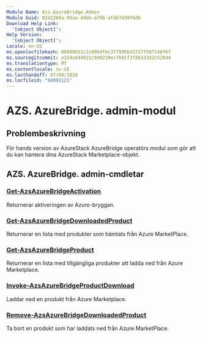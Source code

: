 ```yaml
---
Module Name: Azs.AzureBridge.Admin
Module Guid: 82d2260a-95ae-44bb-af8b-afd67d38f6db
Download Help Link:
  '[object Object]': 
Help Version:
  '[object Object]': 
Locale: en-US
ms.openlocfilehash: 08808b51c2c606df6c377895bd3727f307146f6f
ms.sourcegitcommit: e324ad44921c9d8228ec7b91f3f8b333d2c520d4
ms.translationtype: MT
ms.contentlocale: sv-SE
ms.lasthandoff: 07/08/2020
ms.locfileid: "94093121"
---
```

# AZS. AzureBridge. admin-modul
## Problembeskrivning
För hands version av AzureStack AzureBridge operatörs modul som gör att du kan hantera dina AzureStack Marketplace-objekt.

## AZS. AzureBridge. admin-cmdletar
### [Get-AzsAzureBridgeActivation](Get-AzsAzureBridgeActivation.md)
Returnerar aktiveringen av Azure-bryggan.

### [Get-AzsAzureBridgeDownloadedProduct](Get-AzsAzureBridgeDownloadedProduct.md)
Returnerar en lista med produkter som hämtats från Azure MarketPlace.

### [Get-AzsAzureBridgeProduct](Get-AzsAzureBridgeProduct.md)
Returnerar en lista med tillgängliga produkter att ladda ned från Azure Marketplace.

### [Invoke-AzsAzureBridgeProductDownload](Invoke-AzsAzureBridgeProductDownload.md)
Laddar ned en produkt från Azure Marketplace.

### [Remove-AzsAzureBridgeDownloadedProduct](Remove-AzsAzureBridgeDownloadedProduct.md)
Ta bort en produkt som har laddats ned från Azure MarketPlace.

